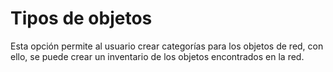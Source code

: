# Tipos de objetos

Esta opción permite al usuario crear categorías para los objetos de red, con ello, se puede crear un inventario de los objetos encontrados en la red.